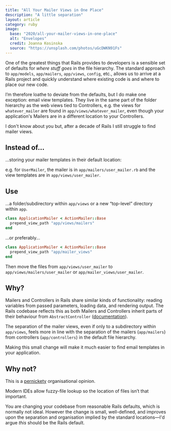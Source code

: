 ```yaml
---
title: "All Your Mailer Views in One Place"
description: "A little separation"
layout: article
category: ruby
image:
  base: "2020/all-your-mailer-views-in-one-place"
  alt: "Envelopes"
  credit: Joanna Kosinska
  source: "https://unsplash.com/photos/uGcDWKN91Fs"
---
```


One of the greatest things that Rails provides to developers is a sensible set of defaults for _where stuff goes_ in the file hierarchy. The standard approach to `app/models`, `app/mailers`, `app/views`, `config`, etc., allows us to arrive at a Rails project and quickly understand where existing code is and where to place our new code.

I’m therefore loathe to deviate from the defaults, but I do make one exception: email view templates. They live in the same part of the folder hierarchy as the web views tied to Controllers, e.g. the views for `whatever_mailer` are found in `app/views/whatever_mailer`, even though your application's Mailers are in a different location to your Controllers.

I don't know about you but, after a decade of Rails I still struggle to find mailer views.

## Instead of...

...storing your mailer templates in their default location:

e.g. for `UserMailer`, the mailer is in `app/mailers/user_mailer.rb` and the view templates are in `app/views/user_mailer`.

## Use

...a folder/subdirectory within `app/views` or a new “top-level” directory within `app`.

```ruby
class ApplicationMailer < ActionMailer::Base
  prepend_view_path "app/views/mailers"
end
```

...or preferably...

```ruby
class ApplicationMailer < ActionMailer::Base
  prepend_view_path "app/mailer_views"
end
```

Then move the files from `app/views/user_mailer` to `app/views/mailers/user_mailer` or `app/mailer_views/user_mailer`.

## Why?

Mailers and Controllers in Rails share similar kinds of functionality: reading variables from passed parameters, loading data, and rendering output. The Rails codebase reflects this as both Mailers and Controllers inherit parts of their behaviour from `AbstractController` ([documentation](https://api.rubyonrails.org/classes/AbstractController/Base.html)).

The separation of the mailer views, even if only to a subdirectory within `app/views`, feels more in line with the separation of the mailers (`app/mailers`) from controllers (`app/controllers`) in the default file hierarchy.

Making this small change will make it much easier to find email templates in your application.

## Why not?

This is a <a href="https://www.collinsdictionary.com/dictionary/english/pernickety" data-proofer-ignore="403">pernickety</a> organisational opinion.

Modern IDEs allow fuzzy-file lookup so the location of files isn’t that important.

You are changing your codebase from reasonable Rails defaults, which is normally not ideal. However the change is small, well-defined, and improves upon the separation and organisation implied by the standard locations—I'd argue _this_ should be the Rails default.
